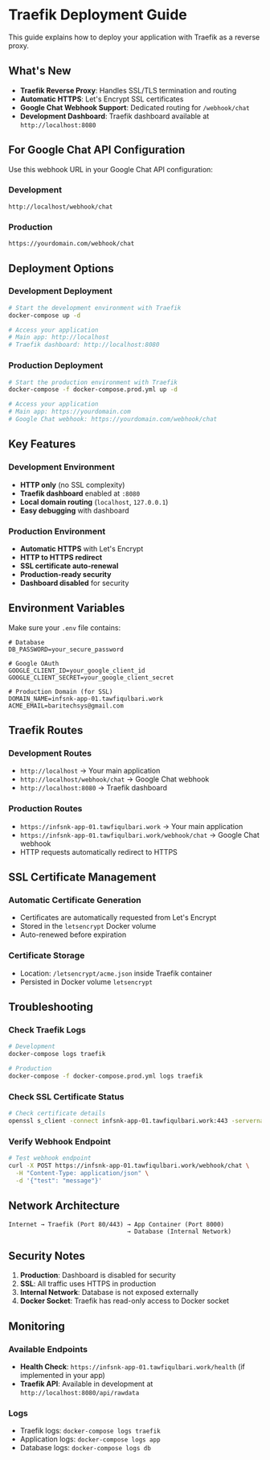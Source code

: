 # Traefik Deployment Guide

This guide explains how to deploy your application with Traefik as a reverse proxy.

## What's New

- **Traefik Reverse Proxy**: Handles SSL/TLS termination and routing
- **Automatic HTTPS**: Let's Encrypt SSL certificates
- **Google Chat Webhook Support**: Dedicated routing for `/webhook/chat`
- **Development Dashboard**: Traefik dashboard available at `http://localhost:8080`

## For Google Chat API Configuration

Use this webhook URL in your Google Chat API configuration:

### Development
```
http://localhost/webhook/chat
```

### Production
```
https://yourdomain.com/webhook/chat
```

## Deployment Options

### Development Deployment

```bash
# Start the development environment with Traefik
docker-compose up -d

# Access your application
# Main app: http://localhost
# Traefik dashboard: http://localhost:8080
```

### Production Deployment

```bash
# Start the production environment with Traefik
docker-compose -f docker-compose.prod.yml up -d

# Access your application
# Main app: https://yourdomain.com
# Google Chat webhook: https://yourdomain.com/webhook/chat
```

## Key Features

### Development Environment
- **HTTP only** (no SSL complexity)
- **Traefik dashboard** enabled at `:8080`
- **Local domain routing** (`localhost`, `127.0.0.1`)
- **Easy debugging** with dashboard

### Production Environment
- **Automatic HTTPS** with Let's Encrypt
- **HTTP to HTTPS redirect**
- **SSL certificate auto-renewal**
- **Production-ready security**
- **Dashboard disabled** for security

## Environment Variables

Make sure your `.env` file contains:

```env
# Database
DB_PASSWORD=your_secure_password

# Google OAuth
GOOGLE_CLIENT_ID=your_google_client_id
GOOGLE_CLIENT_SECRET=your_google_client_secret

# Production Domain (for SSL)
DOMAIN_NAME=infsnk-app-01.tawfiqulbari.work
ACME_EMAIL=baritechsys@gmail.com
```

## Traefik Routes

### Development Routes
- `http://localhost` → Your main application
- `http://localhost/webhook/chat` → Google Chat webhook
- `http://localhost:8080` → Traefik dashboard

### Production Routes
- `https://infsnk-app-01.tawfiqulbari.work` → Your main application
- `https://infsnk-app-01.tawfiqulbari.work/webhook/chat` → Google Chat webhook
- HTTP requests automatically redirect to HTTPS

## SSL Certificate Management

### Automatic Certificate Generation
- Certificates are automatically requested from Let's Encrypt
- Stored in the `letsencrypt` Docker volume
- Auto-renewed before expiration

### Certificate Storage
- Location: `/letsencrypt/acme.json` inside Traefik container
- Persisted in Docker volume `letsencrypt`

## Troubleshooting

### Check Traefik Logs
```bash
# Development
docker-compose logs traefik

# Production
docker-compose -f docker-compose.prod.yml logs traefik
```

### Check SSL Certificate Status
```bash
# Check certificate details
openssl s_client -connect infsnk-app-01.tawfiqulbari.work:443 -servername infsnk-app-01.tawfiqulbari.work
```

### Verify Webhook Endpoint
```bash
# Test webhook endpoint
curl -X POST https://infsnk-app-01.tawfiqulbari.work/webhook/chat \
  -H "Content-Type: application/json" \
  -d '{"test": "message"}'
```

## Network Architecture

```
Internet → Traefik (Port 80/443) → App Container (Port 8000)
                                 → Database (Internal Network)
```

## Security Notes

1. **Production**: Dashboard is disabled for security
2. **SSL**: All traffic uses HTTPS in production
3. **Internal Network**: Database is not exposed externally
4. **Docker Socket**: Traefik has read-only access to Docker socket

## Monitoring

### Available Endpoints
- **Health Check**: `https://infsnk-app-01.tawfiqulbari.work/health` (if implemented in your app)
- **Traefik API**: Available in development at `http://localhost:8080/api/rawdata`

### Logs
- Traefik logs: `docker-compose logs traefik`
- Application logs: `docker-compose logs app`
- Database logs: `docker-compose logs db`
